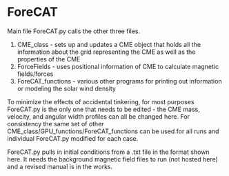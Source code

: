 # ForeCAT
Main file ForeCAT.py calls the other three files.   
1. CME_class - sets up and updates a CME object that holds all the information about the grid representing the CME as well as the properties of the CME  
2. ForceFields - uses positional information of CME to calculate magnetic fields/forces
3. ForeCAT_functions - various other programs for printing out information or modeling the solar wind density  
  
To minimize the effects of accidental tinkering, for most purposes ForeCAT.py is the only one that needs to be edited - the CME mass, velocity, and angular width profiles can all be changed here.  For consistency the same set of other CME_class/GPU_functions/ForeCAT_functions can be used for all runs and individual ForeCAT.py modified for each case.  
  
ForeCAT.py pulls in initial conditions from a .txt file in the format shown here.  It needs the background magnetic field files to run (not hosted here) and a revised manual is in the works.
